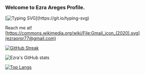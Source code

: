 ### Welcome to Ezra Areges Profile.

[![Typing SVG](https://readme-typing-svg.herokuapp.com?font=Fira+Code&duration=6000&pause=1000&color=F7A123&multiline=true&width=435&lines=I+am+a+Data+Scientist.)](https://git.io/typing-svg)

Reach me at![https://commons.wikimedia.org/wiki/File:Gmail_icon_(2020).svg](ezraoror77@gmail.com)



<!--
**aregeezra/aregeezra** is a ✨ _special_ ✨ repository because its `README.md` (this file) appears on your GitHub profile.


Here are some ideas to get you started:

- 🔭 I’m currently working on ...
- 🌱 I’m currently learning ...
- 👯 I’m looking to collaborate on ...
- 🤔 I’m looking for help with ...
- 💬 Ask me about ...
- 📫 How to reach me: ...
- 😄 Pronouns: ...
- ⚡ Fun fact: ...
-->


[![GitHub Streak](http://github-readme-streak-stats.herokuapp.com?user=aregeezra&theme=nightowl&hide_border=true)](https://git.io/streak-stats)

![Ezra's GitHub stats](https://github-readme-stats.vercel.app/api?username=aregeezra&hide=contribs,prs)

[![Top Langs](https://github-readme-stats.vercel.app/api/top-langs/?username=aregeezra&layout=compact)](https://github.com/aregeezra/github-readme-stats)


